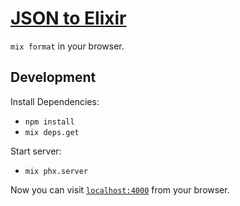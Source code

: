 # [JSON to Elixir](https://JSONToElixir.com)

`mix format` in your browser.

## Development

Install Dependencies:

  * `npm install`
  * `mix deps.get`

Start server:

  * `mix phx.server`

Now you can visit [`localhost:4000`](http://localhost:4000) from your browser.

